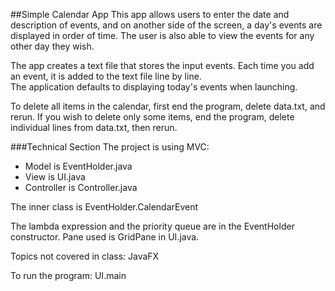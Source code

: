 ##Simple Calendar App
This app allows users to enter the date and description of events,
and on another side of the screen, a day's events are displayed in order of
time. The user is also able to view the events for any other day they wish. 

The app creates a text file that stores the input events. 
Each time you add an event, it is added to the text file line by line.  
The application defaults to displaying today's events when launching.

To delete all items in the calendar, first end the program, delete data.txt, and rerun.
If you wish to delete only some items, end the program, delete individual lines
from data.txt, then rerun. 

###Technical Section
The project is using MVC:
* Model is EventHolder.java
* View is UI.java
* Controller is Controller.java

The inner class is EventHolder.CalendarEvent 

The lambda expression and the priority queue are
in the EventHolder constructor.
Pane used is GridPane in UI.java.

Topics not covered in class: JavaFX

To run the program: UI.main 

